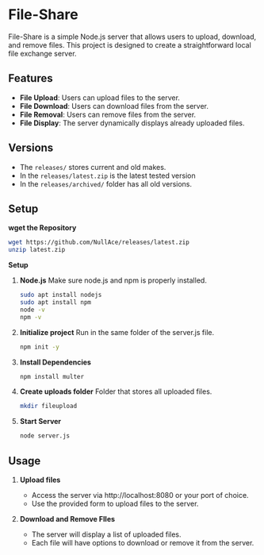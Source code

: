 # File-Share

File-Share is a simple Node.js server that allows users to upload, download, and remove files. This project is designed to create a straightforward local file exchange server.

## Features

- **File Upload**: Users can upload files to the server.
- **File Download**: Users can download files from the server.
- **File Removal**: Users can remove files from the server.
- **File Display**: The server dynamically displays already uploaded files.

## Versions

- The `releases/` stores current and old makes.
- In the `releases/latest.zip` is the latest tested version
- In the `releases/archived/` folder has all old versions.

## Setup

**wget the Repository**
   ```bash
   wget https://github.com/NullAce/releases/latest.zip
   unzip latest.zip
   ```

**Setup**
   
1. **Node.js**
   Make sure node.js and npm is properly installed.
   ```bash
   sudo apt install nodejs
   sudo apt install npm
   node -v
   npm -v
   ```

2. **Initialize project**
   Run in the same folder of the server.js file.
   ```bash
   npm init -y
   ```

3. **Install Dependencies**
   ```bash
   npm install multer
   ```

4. **Create uploads folder**
   Folder that stores all uploaded files.
   ```bash
   mkdir fileupload
   ```

5. **Start Server**
   ```bash
   node server.js
   ```

## Usage

1. **Upload files**

   - Access the server via http://localhost:8080 or your port of choice.
   - Use the provided form to upload files to the server.

2. **Download and Remove FIles**

   - The server will display a list of uploaded files.
   - Each file will have options to download or remove it from the server.
